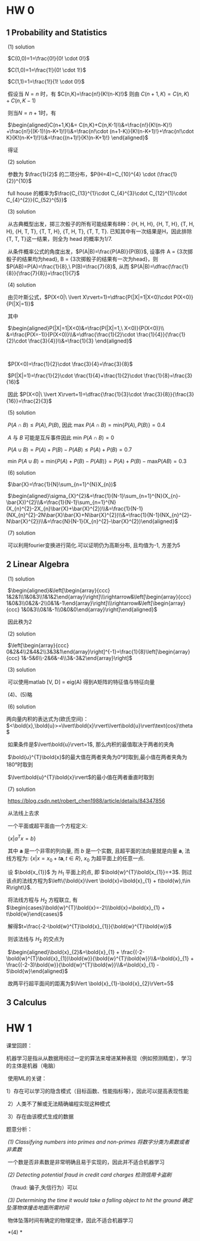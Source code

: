 # HW 0

## 1  Probability and Statistics

​		(1) solution

​				$C(0,0)=1=\frac{0!}{0! \cdot 0!}$

​				$C(1,0)=1=\frac{1!}{0! \cdot 1!}$

​				$C(1,1)=1=\frac{1!}{1! \cdot 0!}$

​				假设当 $N=n$ 时，有 $C(n,K)=\frac{n!}{K!(n-K)!}$	则由 $C(n+1,K)=C(n,K)+C(n,K-1)$

​		则当$N=n+1$时，有

​											 $\begin{aligned}C(n+1,K)&= C(n,K)+C(n,K-1)\\&=\frac{n!}{K!(n-K)!} +\frac{n!}{(K-1)!(n-K+1)!}\\&=\frac{n!\cdot (n+1-K)}{K!(n-K+1)!}+\frac{n!\cdot K}{K!(n-K+1)!}\\&=\frac{(n+1)!}{K!(n-K+1)!} \end{aligned}$

​				得证

​		(2) solution

​				参数为 $\frac{1}{2}$ 的二项分布，$P(H=4)=C_{10}^{4} \cdot (\frac{1}{2})^{10}$

​				full house 的概率为$\frac{C_{13}^{1}\cdot C_{4}^{3}\cdot  C_{12}^{1}\cdot C_{4}^{2}}{C_{52}^{5}}$

​		(3) solution

​				从古典概型出发，掷三次骰子的所有可能结果有8种：{H, H, H}, {H, T, H}, {T, H, H}, {H, T, T}, {T, T, H}, {T, H, T}, {T, T, T}. 已知其中有一次结果是H，因此排除{T, T, T}这一结果，则全为 head 的概率为1/7.

​				从条件概率公式的角度出发，$P(A|B)=\frac{P(AB)}{P(B)}$, 设事件 A = {3次掷骰子的结果均为head},  B = {3次掷骰子的结果有一次为head}，则$P(AB)=P(A)=\frac{1}{8},\ P(B)=\frac{7}{8}$, 从而 $P(A|B)=\dfrac{\frac{1}{8}}{\frac{7}{8}}=\frac{1}{7}$

​		(4) solution

​				由贝叶斯公式，$P(X<0|\ \lvert X\rvert=1)=\dfrac{P(|X|=1|X<0)\cdot P(X<0)}{P(|X|=1)}$

​				其中

​						$\begin{aligned}P(|X|=1|X<0)&=\frac{P(|X|=1,\ X<0)}{P(X<0)}\\ &=\frac{P(X=-1)}{P(X<0)}\\&=\dfrac{\frac{1}{2}\cdot \frac{1}{4}}{\frac{1}{2}\cdot \frac{3}{4}}\\&=\frac{1}{3} \end{aligned}$		

​						

​						$P(X<0)=\frac{1}{2}\cdot \frac{3}{4}=\frac{3}{8}$

​						$P(|X|=1)=\frac{1}{2}\cdot \frac{1}{4}+\frac{1}{2}\cdot \frac{1}{8}=\frac{3}{16}$

​				因此 $P(X<0|\ \lvert X\rvert=1)=\dfrac{\frac{1}{3}\cdot \frac{3}{8}}{\frac{3}{16}}=\frac{2}{3}$

​		(5) solution

​				$P(A\cap B)\leq P(A),P(B)$, 因此 $\text{max}\ P(A\cap B)=\text{min} \left\{P(A),P(B) \right\}=0.4$

​				$A$ 与 $B$ 可能是互斥事件因此 $\text{min}\ P(A\cap B)=0$

​				$P(A\cup B)=P(A)+P(B)-P(AB)\leq P(A)+P(B)=0.7$

​				 $\text{min}\ P(A\cup B)=\text{min}\left\{P(A)+P(B)-P(AB)\right\}=P(A)+P(B)-\text{max}P(AB)=0.3$

​		(6) solution

​				$\bar{X}=\frac{1}{N}\sum_{n=1}^{N}X_{n})$

​				$\begin{aligned}\sigma_{X}^{2}&=\frac{1}{N-1}\sum_{n=1}^{N}(X_{n}-\bar{X})^{2}\\&=\frac{1}{N-1}\sum_{n=1}^{N}(X_{n}^{2}-2X_{n}\bar{X}+\bar{X}^{2})\\&=\frac{1}{N-1}(NX_{n}^{2}-2N\bar{X}\bar{X}+N\bar{X}^{2})\\&=\frac{1}{N-1}(NX_{n}^{2}-N\bar{X}^{2})\\&=\frac{N}{N-1}(X_{n}^{2}-\bar{X}^{2})\end{aligned}$

​		(7) solution

​				可以利用fourier变换进行简化.可以证明仍为高斯分布, 且均值为-1, 方差为5



## 2 Linear Algebra

​		(1) solution

​				$\begin{aligned}&\left[\begin{array}{ccc} 1&2&1\\1&0&3\\1&1&2\end{array}\right]\\\rightarrow&\left[\begin{array}{ccc} 1&0&3\\0&2&-2\\0&1&-1\end{array}\right]\\\rightarrow&\left[\begin{array}{ccc} 1&0&3\\0&1&-1\\0&0&0\end{array}\right]\end{aligned}$

​				因此秩为2

​		(2) solution

​				$\left[\begin{array}{ccc} 0&2&4\\2&4&2\\3&3&1\end{array}\right]^{-1}=\frac{1}{8}\left[\begin{array}{ccc} 1&-5&6\\-2&6&-4\\3&-3&2\end{array}\right]$

​		(3) solution

​				可以使用matlab  [V, D]  = eig(A) 得到A矩阵的特征值与特征向量

​		(4)、(5)略

​		(6) solution

​				两向量内积的表达式为(欧氏空间)：$<\bold{x},\bold{u}>=\lvert\bold{x}\rvert\lvert\bold{u}\rvert\text{cos}\theta $

​				如果条件是$\lvert\bold{u}\rvert=1$, 那么内积的最值取决于两者的夹角

​                $\bold{u}^{T}\bold{x}$的最大值在两者夹角为0°时取到,最小值在两者夹角为180°时取到

​				$\lvert\bold{u}^{T}\bold{x}\rvert$的最小值在两者垂直时取到

​		(7) solution

​				https://blog.csdn.net/robert_chen1988/article/details/84347856

​				从法线上去求

​				一个平面或超平面由一个方程定义:

​																				$\left\{x\lvert a^{T}x=b\right\}$

​				其中 $\boldsymbol{a}$ 是一个非零的列向量, 而 $b$ 是一个实数, 且超平面的法向量就是向量 $\boldsymbol{a}$, 法线方程为: $\left\{x\lvert x=x_{0} + t\boldsymbol{a},t\in R\right\}$, $x_{0}$ 为超平面上的任意一点.

​				设 $\bold{x_{1}}$ 为 $H_{1}$ 平面上的点, 即 $\bold{w}^{T}\bold{x_{1}}=+3$. 则过该点的法线方程为$\left\{\bold{x}\lvert \bold{x}=\bold{x}_{1} + t\bold{w},t\in R\right\}$.

​				将法线方程与 $H_{2}$ 方程联立, 有$\begin{cases}\bold{w}^{T}\bold{x}=-2\\\bold{x}=\bold{x}_{1} + t\bold{w}\end{cases}$ 

​				解得$t=\frac{-2-\bold{w}^{T}\bold{x}_{1}}{\bold{w}^{T}\bold{w}}$

​				则该法线与 $H_{2}$ 的交点为

​                                                             $\begin{aligned}\bold{x}_{2}&=\bold{x}_{1} + \frac{(-2-\bold{w}^{T}\bold{x}_{1})\bold{w}}{\bold{w}^{T}\bold{w}}\\&=\bold{x}_{1} + \frac{(-2-3)\bold{w}}{\bold{w}^{T}\bold{w}}\\&=\bold{x}_{1} - 5\bold{w}\end{aligned}$

​				故两平行超平面间的距离为$\lVert \bold{x}_{1}-\bold{x}_{2}\rVert=5$

## 3 Calculus



# HW 1



课堂回顾：

​		机器学习是指从从数据用经过一定的算法来增进某种表现（例如预测精度），学习的主体是机器（电脑）

​		使用ML的关键：

​										1）存在可以学习的隐含模式（目标函数、性能指标等），因此可以提高表现性能

​										2）人类不了解或无法精确编程实现这种模式

​										3）存在由该模式生成的数据

题意分析：

​		*(1) Classifying numbers into primes and non-primes 将数字分类为素数或者非素数*

​				一个数是否非素数是非常明确且易于实现的，因此并不适合机器学习

​		*(2) Detecting potential fraud in credit card charges 检测信用卡盗刷*

​				（fraud: 骗子,失信行为）可以

​		*(3) Determining the time it would take a falling object to hit the ground 确定坠落物体撞击地面所需时间*

​				物体坠落时间有确定的物理定律，因此不适合机器学习

​		*(4) *



